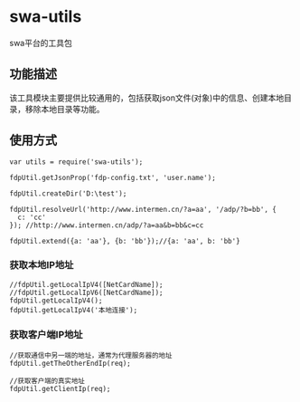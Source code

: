 # swa-utils
swa平台的工具包

## 功能描述
该工具模块主要提供比较通用的，包括获取json文件(对象)中的信息、创建本地目录，移除本地目录等功能。

## 使用方式

    var utils = require('swa-utils');
    
    fdpUtil.getJsonProp('fdp-config.txt', 'user.name');
    
    fdpUtil.createDir('D:\test');
    
    fdpUtil.resolveUrl('http://www.intermen.cn/?a=aa', '/adp/?b=bb', {
      c: 'cc'
    }); //http://www.intermen.cn/adp/?a=aa&b=bb&c=cc
    
    fdpUtil.extend({a: 'aa'}, {b: 'bb'});//{a: 'aa', b: 'bb'}

### 获取本地IP地址
    //fdpUtil.getLocalIpV4([NetCardName]);
    //fdpUtil.getLocalIpV6([NetCardName]);
    fdpUtil.getLocalIpV4();
    fdpUtil.getLocalIpV4('本地连接');

### 获取客户端IP地址
    //获取通信中另一端的地址，通常为代理服务器的地址
    fdpUtil.getTheOtherEndIp(req); 

    //获取客户端的真实地址
    fdpUtil.getClientIp(req); 